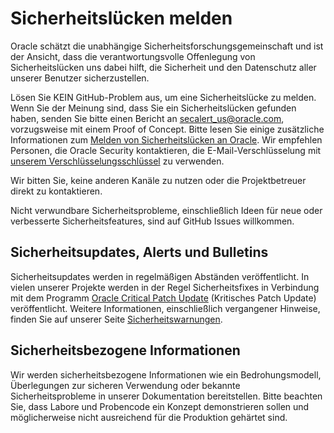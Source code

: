 # Sicherheitslücken melden

Oracle schätzt die unabhängige Sicherheitsforschungsgemeinschaft und ist der Ansicht, dass die verantwortungsvolle Offenlegung von Sicherheitslücken uns dabei hilft, die Sicherheit und den Datenschutz aller unserer Benutzer sicherzustellen.

Lösen Sie KEIN GitHub-Problem aus, um eine Sicherheitslücke zu melden. Wenn Sie der Meinung sind, dass Sie ein Sicherheitslücken gefunden haben, senden Sie bitte einen Bericht an [secalert\_us@oracle.com](mailto:secalert_us@oracle.com), vorzugsweise mit einem Proof of Concept. Bitte lesen Sie einige zusätzliche Informationen zum [Melden von Sicherheitslücken an Oracle](https://www.oracle.com/corporate/security-practices/assurance/vulnerability/reporting.html). Wir empfehlen Personen, die Oracle Security kontaktieren, die E-Mail-Verschlüsselung mit [unserem Verschlüsselungsschlüssel](https://www.oracle.com/security-alerts/encryptionkey.html) zu verwenden.

Wir bitten Sie, keine anderen Kanäle zu nutzen oder die Projektbetreuer direkt zu kontaktieren.

Nicht verwundbare Sicherheitsprobleme, einschließlich Ideen für neue oder verbesserte Sicherheitsfeatures, sind auf GitHub Issues willkommen.

## Sicherheitsupdates, Alerts und Bulletins

Sicherheitsupdates werden in regelmäßigen Abständen veröffentlicht. In vielen unserer Projekte werden in der Regel Sicherheitsfixes in Verbindung mit dem Programm [Oracle Critical Patch Update](https://www.oracle.com/security-alerts/encryptionkey.html) (Kritisches Patch Update) veröffentlicht. Weitere Informationen, einschließlich vergangener Hinweise, finden Sie auf unserer Seite [Sicherheitswarnungen](https://www.oracle.com/security-alerts/).

## Sicherheitsbezogene Informationen

Wir werden sicherheitsbezogene Informationen wie ein Bedrohungsmodell, Überlegungen zur sicheren Verwendung oder bekannte Sicherheitsprobleme in unserer Dokumentation bereitstellen. Bitte beachten Sie, dass Labore und Probencode ein Konzept demonstrieren sollen und möglicherweise nicht ausreichend für die Produktion gehärtet sind.